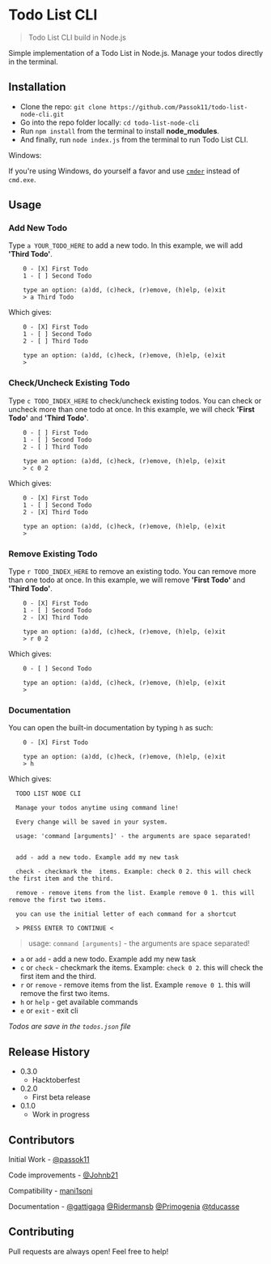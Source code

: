 

# Todo List CLI
> Todo List CLI build in Node.js

Simple implementation of a Todo List in Node.js. Manage your todos directly in the terminal.

## Installation

- Clone the repo: `git clone https://github.com/Passok11/todo-list-node-cli.git`
- Go into the repo folder locally: `cd todo-list-node-cli`
- Run `npm install` from the terminal to install **node_modules**.
- And finally, run `node index.js` from the terminal to run Todo List CLI.

Windows:

If you're using Windows, do yourself a favor and use [`cmder`](http://cmder.net/) instead of `cmd.exe`.


## Usage

### Add New Todo

Type `a YOUR_TODO_HERE` to add a new todo. In this example, we will add **'Third Todo'**.

```
    0 - [X] First Todo
    1 - [ ] Second Todo

    type an option: (a)dd, (c)heck, (r)emove, (h)elp, (e)xit
    > a Third Todo
```

Which gives:

```
    0 - [X] First Todo
    1 - [ ] Second Todo
    2 - [ ] Third Todo

    type an option: (a)dd, (c)heck, (r)emove, (h)elp, (e)xit
    >
```

### Check/Uncheck Existing Todo

Type `c TODO_INDEX_HERE` to check/uncheck existing todos. You can check or uncheck more than one todo at once. In this example, we will check **'First Todo'** and **'Third Todo'**.

```
    0 - [ ] First Todo
    1 - [ ] Second Todo
    2 - [ ] Third Todo

    type an option: (a)dd, (c)heck, (r)emove, (h)elp, (e)xit
    > c 0 2
```

Which gives:

```
    0 - [X] First Todo
    1 - [ ] Second Todo
    2 - [X] Third Todo

    type an option: (a)dd, (c)heck, (r)emove, (h)elp, (e)xit
    >
```

### Remove Existing Todo

Type `r TODO_INDEX_HERE` to remove an existing todo. You can remove more than one todo at once. In this example, we will remove **'First Todo'** and **'Third Todo'**.

```
    0 - [X] First Todo
    1 - [ ] Second Todo
    2 - [X] Third Todo

    type an option: (a)dd, (c)heck, (r)emove, (h)elp, (e)xit
    > r 0 2
```

Which gives:

```
    0 - [ ] Second Todo

    type an option: (a)dd, (c)heck, (r)emove, (h)elp, (e)xit
    >
```

### Documentation

You can open the built-in documentation by typing `h` as such:

```
    0 - [X] First Todo

    type an option: (a)dd, (c)heck, (r)emove, (h)elp, (e)xit
    > h
```

Which gives:

```
  TODO LIST NODE CLI

  Manage your todos anytime using command line!

  Every change will be saved in your system.

  usage: 'command [arguments]' - the arguments are space separated!


  add - add a new todo. Example add my new task

  check - checkmark the  items. Example: check 0 2. this will check the first item and the third.

  remove - remove items from the list. Example remove 0 1. this will remove the first two items.

  you can use the initial letter of each command for a shortcut

  > PRESS ENTER TO CONTINUE <
```

  > usage: `command [arguments]` - the arguments are space separated!

* `a` or `add` - add a new todo. Example add my new task
* `c` or `check` - checkmark the items. Example: `check 0 2`. this will check the first item and the third.
* `r` or `remove` - remove items from the list. Example `remove 0 1`. this will remove the first two items.
* `h` or `help` - get available commands
* `e` or `exit` - exit cli

*Todos are save in the `todos.json` file*

## Release History
* 0.3.0
    * Hacktoberfest
* 0.2.0
    * First beta release
* 0.1.0
    * Work in progress

## Contributors

Initial Work - [@passok11](https://twitter.com/passocabr)

Code improvements - [@Johnb21](https://github.com/Johnb21)

Compatibility - [mani1soni](https://github.com/mani1soni)

Documentation - [@gattigaga](https://github.com/gattigaga)
[@Ridermansb](https://github.com/Ridermansb)
[@Primogenia](https://github.com/Primogenia)
[@tducasse](https://github.com/tducasse)


## Contributing

Pull requests are always open! Feel free to help!
